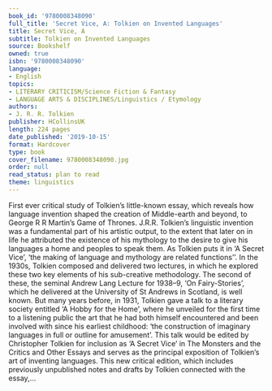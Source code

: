 ```yaml
---
book_id: '9780008348090'
full_title: 'Secret Vice, A: Tolkien on Invented Languages'
title: Secret Vice, A
subtitle: Tolkien on Invented Languages
source: Bookshelf
owned: true
isbn: '9780008348090'
language:
- English
topics:
- LITERARY CRITICISM/Science Fiction & Fantasy
- LANGUAGE ARTS & DISCIPLINES/Linguistics / Etymology
authors:
- J. R. R. Tolkien
publisher: HCollinsUK
length: 224 pages
date_published: '2019-10-15'
format: Hardcover
type: book
cover_filename: 9780008348090.jpg
order: null
read_status: plan to read
theme: linguistics
---
```

First ever critical study of Tolkien’s little-known essay, which reveals how language invention shaped the creation of Middle-earth and beyond, to George R R Martin’s Game of Thrones.
J.R.R. Tolkien’s linguistic invention was a fundamental part of his artistic output, to the extent that later on in life he attributed the existence of his mythology to the desire to give his languages a home and peoples to speak them. As Tolkien puts it in ‘A Secret Vice’, ‘the making of language and mythology are related functions’’.
In the 1930s, Tolkien composed and delivered two lectures, in which he explored these two key elements of his sub-creative methodology. The second of these, the seminal Andrew Lang Lecture for 1938–9, ‘On Fairy-Stories’, which he delivered at the University of St Andrews in Scotland, is well known. But many years before, in 1931, Tolkien gave a talk to a literary society entitled ‘A Hobby for the Home’, where he unveiled for the first time to a listening public the art that he had both himself encountered and been involved with since his earliest childhood: ‘the construction of imaginary languages in full or outline for amusement’.
This talk would be edited by Christopher Tolkien for inclusion as ‘A Secret Vice’ in The Monsters and the Critics and Other Essays and serves as the principal exposition of Tolkien’s art of inventing languages. This new critical edition, which includes previously unpublished notes and drafts by Tolkien connected with the essay,...
